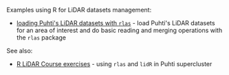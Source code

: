 Examples using R for LiDAR datasets management:
* [loading Puhti's LiDAR datasets with `rlas`](rlas-DEM_example) - load Puhti's LiDAR datasets for an area of interest and do basic reading and merging operations with the `rlas` package

See also:
* [R LiDAR Course exercises](../course_materials/LiDAR_R) - using `rlas` and `lidR` in Puhti supercluster
